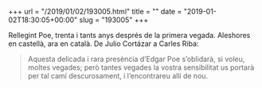 +++
url = "/2019/01/02/193005.html"
title = ""
date = "2019-01-02T18:30:05+00:00"
slug = "193005"
+++

Rellegint Poe, trenta i tants anys després de la primera vegada. Aleshores en castellà, ara en català. De Julio Cortázar a Carles Riba:

> Aquesta delicada i rara presència d’Edgar Poe s’oblidarà, si voleu, moltes vegades; però tantes vegades la vostra sensibilitat us portarà per tal camí descurosament, i l’encontrareu allí de nou.